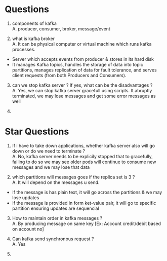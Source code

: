 # Questions

1. components of kafka <br>
A. producer, consumer, broker, message/event

2. what is kafka broker <br>
A. It can be physical computer or virtual machine which runs kafka processes.
  - Server which accepts events from producer & stores in its hard disk
  - It manages Kafka topics, handles the storage of data into topic partitions, 
    manages replication of data for fault tolerance, and serves client requests (from both Producers and Consumers).

3. can we stop kafka server ? If yes, what can be the disadvantages ? <br>
A. Yes, we can stop kafka server gracefull using scripts. It abruptly terminated, we may lose messages and get some error messages as well 

4. 

# Star Questions
1. If i have to take down applications, whether kafka server also will go down or do we need to terminate ? <br>
A. No, kafka server needs to be explicily stopped that to gracefully, failing to do so we may see older pods will continue to consume new messages and we may lose that data  

2. which partitions will messages goes if the replica set is 3 ? <br>
A. It will depend on the messages u send.
  - If the message is has plain text, it will go across the partitions & we may lose updates
  - If the message is provided in form ket-value pair, it will go to specific partition ensuring updates are sequencial  

3. How to maintain order in kafka messages ? <br>
A. By producing message on same key [Ex: Account credit/debit based on account no] 

4. Can kafka send synchronous request ? <br>
A. Yes 

5. 
